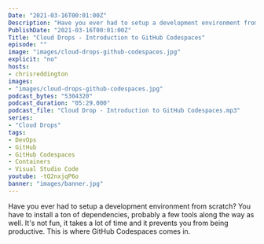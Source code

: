 ```yaml
---
Date: "2021-03-16T00:01:00Z"
Description: "Have you ever had to setup a development environment from scratch? You have to install a ton of dependencies, probably a few tools along the way as well. It's not fun, it takes a lot of time and it prevents you from being productive. This is where GitHub Codespaces comes in."
PublishDate: "2021-03-16T00:01:00Z"
Title: "Cloud Drops - Introduction to GitHub Codespaces"
episode: ""
image: "images/cloud-drops-github-codespaces.jpg"
explicit: "no"
hosts:
- chrisreddington
images:
- "images/cloud-drops-github-codespaces.jpg"
podcast_bytes: "5304320"
podcast_duration: "05:29.000"
podcast_file: "Cloud Drop - Introduction to GitHub Codespaces.mp3"
series:
- "Cloud Drops"
tags:
- DevOps
- GitHub
- GitHub Codespaces
- Containers
- Visual Studio Code
youtube: -tQ2nxjqP6o
banner: "images/banner.jpg"
---
```

Have you ever had to setup a development environment from scratch? You have to install a ton of dependencies, probably a few tools along the way as well. It's not fun, it takes a lot of time and it prevents you from being productive. This is where GitHub Codespaces comes in.